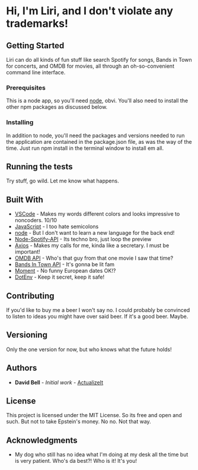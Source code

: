 # Hi, I'm Liri, and I don't violate any trademarks!

## Getting Started

Liri can do all kinds of fun stuff like search Spotify for songs, Bands in Town for concerts, and OMDB for movies, all through an oh-so-convenient command line interface.

### Prerequisites

This is a node app, so you'll need [node](https://nodejs.org/en/), obvi. You'll also need to install the other npm packages as discussed below.

### Installing

In addition to node, you'll need the packages and versions needed to run the application are contained in the package.json file, as was the way of the time.
Just run npm install in the terminal window to install em all.

## Running the tests

Try stuff, go wild. Let me know what happens.

## Built With

* [VSCode](https://code.visualstudio.com/) - Makes my words different colors and looks impressive to noncoders. 10/10
* [JavaScript](https://www.javascript.com/) - I too hate semicolons
* [node](https://nodejs.org/en/) - But I don't want to learn a new language for the back end!
* [Node-Spotify-API](https://www.npmjs.com/package/node-spotify-api) - Its techno bro, just loop the preview
* [Axios](https://www.npmjs.com/package/axios) - Makes my calls for me, kinda like a secretary. I must be important!
* [OMDB API](http://www.omdbapi.com) - Who's that guy from that one movie I saw that time?
* [Bands In Town API](http://www.artists.bandsintown.com/bandsintown-api) - It's gonna be lit fam
* [Moment](https://www.npmjs.com/package/moment) - No funny European dates OK!?
* [DotEnv](https://www.npmjs.com/package/dotenv) - Keep it secret, keep it safe!

## Contributing

If you'd like to buy me a beer I won't say no. I could probably be convinced to listen to ideas you might have over said beer. If it's a good beer. Maybe.

## Versioning

Only the one version for now, but who knows what the future holds!

## Authors

* **David Bell** - *Initial work* - [ActualizeIt](https://github.com/actualizeit)

## License

This project is licensed under the MIT License. So its free and open and such. But not to take Epstein's money. No no. Not that way.

## Acknowledgments

* My dog who still has no idea what I'm doing at my desk all the time but is very patient. Who's da best?! Who is it! It's you!
